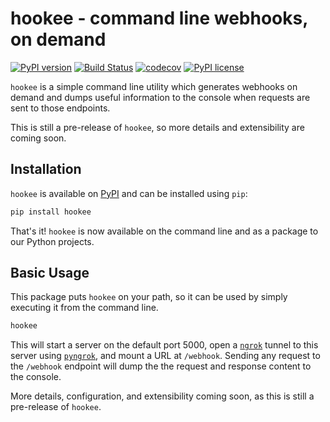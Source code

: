 # hookee - command line webhooks, on demand

[![PyPI version](https://badge.fury.io/py/hookee.svg)](https://badge.fury.io/py/hookee)
[![Build Status](https://travis-ci.org/alexdlaird/hookee.svg?branch=master)](https://travis-ci.org/alexdlaird/hookee)
[![codecov](https://codecov.io/gh/alexdlaird/hookee/branch/master/graph/badge.svg)](https://codecov.io/gh/alexdlaird/hookee)
[![PyPI license](https://img.shields.io/pypi/l/hookee.svg)](https://pypi.org/project/hookee/)

`hookee` is a simple command line utility which generates webhooks on demand and dumps useful information to the
console when requests are sent to those endpoints.

This is still a pre-release of `hookee`, so more details and extensibility are coming soon.

## Installation

`hookee` is available on [PyPI](https://pypi.org/project/hookee/) and can be installed
using `pip`:

```sh
pip install hookee
```

That's it! `hookee` is now available on the command line and as a package to our Python projects.

## Basic Usage

This package puts `hookee` on your path, so it can be used by simply executing it from the command line.

```sh
hookee
```

This will start a server on the default port 5000, open a [`ngrok`](https://ngrok.com/) tunnel to this server
using [`pyngrok`](https://pyngrok.readthedocs.io/en/latest/), and mount a URL at `/webhook`. Sending any request to
the `/webhook` endpoint will dump the the request and response content to the console.

More details, configuration, and extensibility coming soon, as this is still a pre-release of `hookee`.
